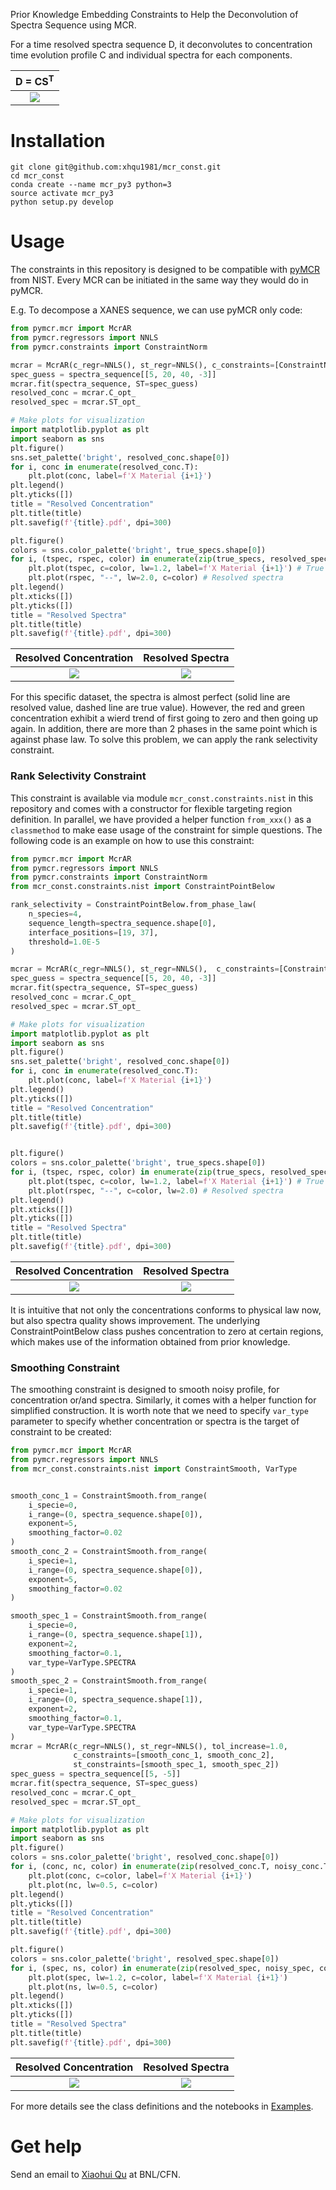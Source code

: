 Prior Knowledge Embedding Constraints to Help the Deconvolution of Spectra Sequence 
using MCR.

For a time resolved spectra sequence D, it deconvolutes to concentration time evolution 
profile C and individual spectra for each components.

D = CS<sup>T</sup>                            | 
:--------------------------------------------:|
![](images/equation/Equation.png) | 


# Installation
```console
git clone git@github.com:xhqu1981/mcr_const.git
cd mcr_const
conda create --name mcr_py3 python=3
source activate mcr_py3
python setup.py develop
```

# Usage
The constraints in this repository is designed to be compatible with [pyMCR](https://github.com/usnistgov/pyMCR) 
from NIST. Every MCR can be initiated in the same way they would do in pyMCR.

E.g. To decompose a XANES sequence, we can use pyMCR only code:
```python
from pymcr.mcr import McrAR
from pymcr.regressors import NNLS
from pymcr.constraints import ConstraintNorm

mcrar = McrAR(c_regr=NNLS(), st_regr=NNLS(), c_constraints=[ConstraintNorm()])
spec_guess = spectra_sequence[[5, 20, 40, -3]]
mcrar.fit(spectra_sequence, ST=spec_guess)
resolved_conc = mcrar.C_opt_
resolved_spec = mcrar.ST_opt_

# Make plots for visualization
import matplotlib.pyplot as plt
import seaborn as sns
plt.figure()
sns.set_palette('bright', resolved_conc.shape[0])
for i, conc in enumerate(resolved_conc.T):
    plt.plot(conc, label=f'X Material {i+1}')
plt.legend()
plt.yticks([])
title = "Resolved Concentration"
plt.title(title)
plt.savefig(f'{title}.pdf', dpi=300)

plt.figure()
colors = sns.color_palette('bright', true_specs.shape[0])
for i, (tspec, rspec, color) in enumerate(zip(true_specs, resolved_spec, colors)):
    plt.plot(tspec, c=color, lw=1.2, label=f'X Material {i+1}') # True Spectra
    plt.plot(rspec, "--", lw=2.0, c=color) # Resolved spectra
plt.legend()
plt.xticks([])
plt.yticks([])
title = "Resolved Spectra"
plt.title(title)
plt.savefig(f'{title}.pdf', dpi=300)
```
Resolved Concentration                             |  Resolved Spectra
:-------------------------------------------------:|:-------------------------------------------:
![](images/closure_4/Resolved%20Concentration.png) | ![](images/closure_4/Resolved%20Spectra.png)

For this specific dataset, the spectra is almost perfect (solid line are resolved value, dashed line 
are true value). However, the red and green concentration exhibit a wierd trend of first going to 
zero and then going up again. In addition, there are more than 2 phases in the same point which is 
against phase law. To solve this problem, we can apply the rank selectivity constraint.

### Rank Selectivity Constraint
This constraint is available via module ```mcr_const.constraints.nist``` in this repository and comes with a constructor for flexible targeting region definition. In parallel,
we have provided a helper function ```from_xxx()``` as a ```classmethod``` to make ease usage of the constraint for
simple questions. The following code is an example on how to use this constraint:
```python
from pymcr.mcr import McrAR
from pymcr.regressors import NNLS
from pymcr.constraints import ConstraintNorm
from mcr_const.constraints.nist import ConstraintPointBelow

rank_selectivity = ConstraintPointBelow.from_phase_law(
    n_species=4,
    sequence_length=spectra_sequence.shape[0],
    interface_positions=[19, 37],
    threshold=1.0E-5
)

mcrar = McrAR(c_regr=NNLS(), st_regr=NNLS(),  c_constraints=[ConstraintNorm(), rank_selectivity])
spec_guess = spectra_sequence[[5, 20, 40, -3]]
mcrar.fit(spectra_sequence, ST=spec_guess)
resolved_conc = mcrar.C_opt_
resolved_spec = mcrar.ST_opt_

# Make plots for visualization
import matplotlib.pyplot as plt
import seaborn as sns
plt.figure()
sns.set_palette('bright', resolved_conc.shape[0])
for i, conc in enumerate(resolved_conc.T):
    plt.plot(conc, label=f'X Material {i+1}')
plt.legend()
plt.yticks([])
title = "Resolved Concentration"
plt.title(title)
plt.savefig(f'{title}.pdf', dpi=300)


plt.figure()
colors = sns.color_palette('bright', true_specs.shape[0])
for i, (tspec, rspec, color) in enumerate(zip(true_specs, resolved_spec, colors)):
    plt.plot(tspec, c=color, lw=1.2, label=f'X Material {i+1}') # True Spectra
    plt.plot(rspec, "--", c=color, lw=2.0) # Resolved spectra
plt.legend()
plt.xticks([])
plt.yticks([])
title = "Resolved Spectra"
plt.title(title)
plt.savefig(f'{title}.pdf', dpi=300)
```
Resolved Concentration                             |  Resolved Spectra
:-------------------------------------------------:|:-------------------------------------------:
![](images/rank_selectivity/Resolved%20Concentration.png) | ![](images/rank_selectivity/Resolved%20Spectra.png)

It is intuitive that not only the concentrations conforms to physical law now, but also spectra quality shows 
improvement. The underlying ConstraintPointBelow class pushes concentration to zero at certain regions, which makes use of
the information obtained from prior knowledge.

### Smoothing Constraint
The smoothing constraint is designed to smooth noisy profile, for concentration or/and spectra. Similarly, it comes with
a helper function for simplified construction. It is worth note that we need to specify ```var_type``` parameter to
specify whether concentration or spectra is the target of constraint to be created:
```python
from pymcr.mcr import McrAR
from pymcr.regressors import NNLS
from mcr_const.constraints.nist import ConstraintSmooth, VarType


smooth_conc_1 = ConstraintSmooth.from_range(
    i_specie=0, 
    i_range=(0, spectra_sequence.shape[0]),
    exponent=5,
    smoothing_factor=0.02
)
smooth_conc_2 = ConstraintSmooth.from_range(
    i_specie=1, 
    i_range=(0, spectra_sequence.shape[0]),
    exponent=5,
    smoothing_factor=0.02
)

smooth_spec_1 = ConstraintSmooth.from_range(
    i_specie=0, 
    i_range=(0, spectra_sequence.shape[1]),
    exponent=2,
    smoothing_factor=0.1,
    var_type=VarType.SPECTRA
)
smooth_spec_2 = ConstraintSmooth.from_range(
    i_specie=1, 
    i_range=(0, spectra_sequence.shape[1]),
    exponent=2,
    smoothing_factor=0.1,
    var_type=VarType.SPECTRA
)
mcrar = McrAR(c_regr=NNLS(), st_regr=NNLS(), tol_increase=1.0,
              c_constraints=[smooth_conc_1, smooth_conc_2],
              st_constraints=[smooth_spec_1, smooth_spec_2])
spec_guess = spectra_sequence[[5, -5]]
mcrar.fit(spectra_sequence, ST=spec_guess)
resolved_conc = mcrar.C_opt_
resolved_spec = mcrar.ST_opt_

# Make plots for visualization
import matplotlib.pyplot as plt
import seaborn as sns
plt.figure()
colors = sns.color_palette('bright', resolved_conc.shape[0])
for i, (conc, nc, color) in enumerate(zip(resolved_conc.T, noisy_conc.T, colors)):
    plt.plot(conc, c=color, label=f'X Material {i+1}')
    plt.plot(nc, lw=0.5, c=color)
plt.legend()
plt.yticks([])
title = "Resolved Concentration"
plt.title(title)
plt.savefig(f'{title}.pdf', dpi=300)

plt.figure()
colors = sns.color_palette('bright', resolved_spec.shape[0])
for i, (spec, ns, color) in enumerate(zip(resolved_spec, noisy_spec, colors)):
    plt.plot(spec, lw=1.2, c=color, label=f'X Material {i+1}')
    plt.plot(ns, lw=0.5, c=color)
plt.legend()
plt.xticks([])
plt.yticks([])
title = "Resolved Spectra"
plt.title(title)
plt.savefig(f'{title}.pdf', dpi=300)
```
Resolved Concentration                             |  Resolved Spectra
:-------------------------------------------------:|:-------------------------------------------:
![](images/smooth/Resolved%20Concentration.png) | ![](images/smooth/Resolved%20Spectra.png)


For more details see the class definitions and the notebooks in [Examples](./examples).

# Get help
Send an email to [Xiaohui Qu](mailto:xiaqu@bnl.gov) at BNL/CFN.
